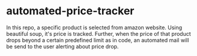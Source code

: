 # automated-price-tracker

In this repo, a specific product is selected from amazon website.
Using beautiful soup, it's price is tracked.
Further, when the price of that product drops beyond a certain predefined limit as in code, an automated mail will be send to the user alerting about price drop.
